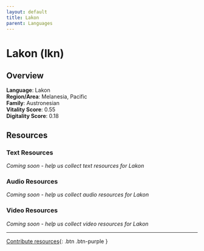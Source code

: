 ```yaml
---
layout: default
title: Lakon
parent: Languages
---
```


# Lakon (lkn)

## Overview

**Language**: Lakon  
**Region/Area**: Melanesia, Pacific  
**Family**: Austronesian  
**Vitality Score**: 0.55  
**Digitality Score**: 0.18  

## Resources

### Text Resources
*Coming soon - help us collect text resources for Lakon*

### Audio Resources
*Coming soon - help us collect audio resources for Lakon*

### Video Resources
*Coming soon - help us collect video resources for Lakon*

---

[Contribute resources](https://fairtrain.github.io/){: .btn .btn-purple }
